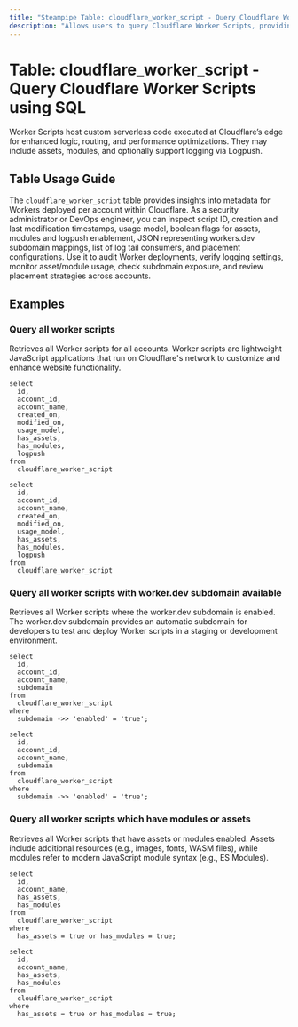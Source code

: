 ```yaml
---
title: "Steampipe Table: cloudflare_worker_script - Query Cloudflare Worker Scripts using SQL"
description: "Allows users to query Cloudflare Worker Scripts, providing metadata on deployed Workers including script ID, timestamps, usage model, presence of assets or modules, logpush flag, account association, subdomain availability, tail consumer list, and placement settings."
---
```


# Table: cloudflare_worker_script - Query Cloudflare Worker Scripts using SQL

Worker Scripts host custom serverless code executed at Cloudflare’s edge for enhanced logic, routing, and performance optimizations. They may include assets, modules, and optionally support logging via Logpush.

## Table Usage Guide

The `cloudflare_worker_script` table provides insights into metadata for Workers deployed per account within Cloudflare. As a security administrator or DevOps engineer, you can inspect script ID, creation and last modification timestamps, usage model, boolean flags for assets, modules and logpush enablement, JSON representing workers.dev subdomain mappings, list of log tail consumers, and placement configurations. Use it to audit Worker deployments, verify logging settings, monitor asset/module usage, check subdomain exposure, and review placement strategies across accounts.


## Examples

### Query all worker scripts
Retrieves all Worker scripts for all accounts. Worker scripts are lightweight JavaScript applications that run on Cloudflare's network to customize and enhance website functionality.

```sql+postgres
select
  id,
  account_id,
  account_name,
  created_on,
  modified_on,
  usage_model,
  has_assets,
  has_modules,
  logpush
from
  cloudflare_worker_script
```

```sql+sqlite
select
  id,
  account_id,
  account_name,
  created_on,
  modified_on,
  usage_model,
  has_assets,
  has_modules,
  logpush
from
  cloudflare_worker_script
```

### Query all worker scripts with worker.dev subdomain available
Retrieves all Worker scripts where the worker.dev subdomain is enabled. The worker.dev subdomain provides an automatic subdomain for developers to test and deploy Worker scripts in a staging or development environment.

```sql+postgres
select
  id,
  account_id,
  account_name,
  subdomain
from
  cloudflare_worker_script
where
  subdomain ->> 'enabled' = 'true';
```

```sql+sqlite
select
  id,
  account_id,
  account_name,
  subdomain
from
  cloudflare_worker_script
where
  subdomain ->> 'enabled' = 'true';
```

### Query all worker scripts which have modules or assets
Retrieves all Worker scripts that have assets or modules enabled. Assets include additional resources (e.g., images, fonts, WASM files), while modules refer to modern JavaScript module syntax (e.g., ES Modules).

```sql+postgres
select
  id,
  account_name,
  has_assets,
  has_modules
from
  cloudflare_worker_script
where
  has_assets = true or has_modules = true;
```

```sql+sqlite
select
  id,
  account_name,
  has_assets,
  has_modules
from
  cloudflare_worker_script
where
  has_assets = true or has_modules = true;
```
